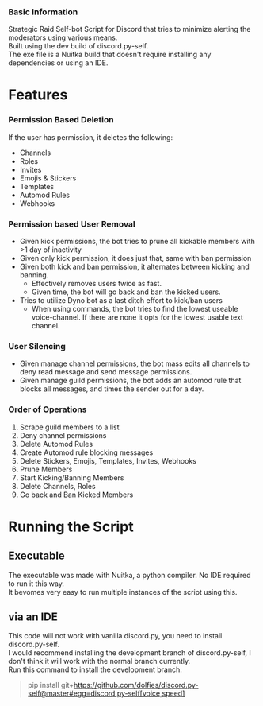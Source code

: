 ### Basic Information
Strategic Raid Self-bot Script for Discord that tries to minimize alerting the moderators using various means. <br/>
Built using the dev build of discord.py-self. <br/>
The exe file is a Nuitka build that doesn't require installing any dependencies or using an IDE.
# Features
### Permission Based Deletion
If the user has permission, it deletes the following:
- Channels
- Roles
- Invites
- Emojis & Stickers
- Templates
- Automod Rules
- Webhooks
### Permission based User Removal
- Given kick permissions, the bot tries to prune all kickable members with >1 day of inactivity
- Given only kick permission, it does just that, same with ban permission
- Given both kick and ban permission, it alternates between kicking and banning.
  - Effectively removes users twice as fast.
  - Given time, the bot will go back and ban the kicked users.
- Tries to utilize Dyno bot as a last ditch effort to kick/ban users
  - When using commands, the bot tries to find the lowest useable voice-channel. If there are none it opts for the lowest usable text channel.
### User Silencing
- Given manage channel permissions, the bot mass edits all channels to deny read message and send message permissions.
- Given manage guild permissions, the bot adds an automod rule that blocks all messages, and times the sender out for a day.
### Order of Operations
1. Scrape guild members to a list
2. Deny channel permissions
3. Delete Automod Rules
4. Create Automod rule blocking messages
5. Delete Stickers, Emojis, Templates, Invites, Webhooks
6. Prune Members
7. Start Kicking/Banning Members
8. Delete Channels, Roles
9. Go back and Ban Kicked Members
# Running the Script
## Executable
The executable was made with Nuitka, a python compiler. No IDE required to run it this way. <br/>
It bevomes very easy to run multiple instances of the script using this.
## via an IDE
This code will not work with vanilla discord.py, you need to install discord.py-self. <br/>
I would recommend installing the development branch of discord.py-self, I don't think it will work with the normal branch currently. <br/>
Run this command to install the development branch: 
> pip install git+https://github.com/dolfies/discord.py-self@master#egg=discord.py-self[voice,speed] 
